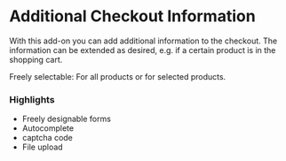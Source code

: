 # Additional Checkout Information

With this add-on you can add additional information to the checkout. 
The information can be extended as desired, e.g. if a certain product is in the shopping cart.

Freely selectable: For all products or for selected products.

### Highlights

- Freely designable forms
- Autocomplete
- captcha code
- File upload

